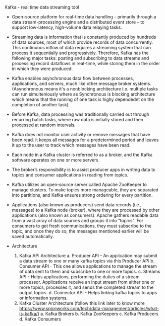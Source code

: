 Kafka - real time data streaming tool

- Open-source platform for real-time data handling – primarily through a data stream-processing engine and a distributed event store – to support low-latency, high-volume data relaying tasks.

- Streaming data is information that is constantly produced by hundreds of data sources, most of which provide records of data concurrently. This continuous inflow of data requires a streaming system that can process it sequentially and progressively. Therefore, Kafka has the following major tasks: posting and subscribing to data streams and processing record dataflows in real-time, while storing them in the order in which they were produced.

- Kafka enables asynchronous data flow between processes, applications, and servers, much like other message broker systems. (Asynchronous means it's a nonblocking architecture i.e. multiple tasks can run simulteniously where as Synchronous is blocking architecture which means that the running of one task is highy dependednt on the completion of another task)

- Before Kafka, data processing was traditionally carried out through recurring batch tasks, where raw data is initially stored and then processed at random intervals.

- Kafka does not monitor user activity or remove messages that have been read. it keeps all messages for a predetermined period and leaves it up to the user to track which messages have been read.

- Each node in a Kafka cluster is referred to as a broker, and the Kafka software operates on one or more servers.

- The broker’s responsibility is to assist producer apps in writing data to topics and consumer applications in reading from topics.

- Kafka utilizes an open-source server called Apache ZooKeeper to manage clusters. To make topics more manageable, they are separated into partitions, and Kafka ensures strong ordering for every partition.

- Applications (also known as producers) send data records (i.e., messages) to a Kafka node (broker), where they are processed by other applications (also known as consumers). Apache gathers readable data from a vast array of data sources and groups it into “topics". For consumers to get fresh communications, they must subscribe to the topic, and once they do so, the messages mentioned earlier will be saved automatically.

- Architecture 
	1. Kafka API Architecture
		a. Producer API - An application may submit a data stream to one or many kafka topics via this Producer API 
		b. Consumer API - This one allows applications to manage the stream of data sent to them and subscribe to one or more topics. 
		c. Streams API - Helps applications, performing the duties of a stream processor. Applications receive an input stream from either one or more topics, processes it, 
		and sends the completed stream to the output topics.
		d. Connector API - Helps linking kafka topics to apps or information systems.
	2. Kafka Cluster Architecture (follow this link later to know more https://www.spiceworks.com/tech/data-management/articles/what-is-kafka/)
		a. Kafka Brokers
		b. Kafka ZooKeepers
		c. Kafka Producers
		d. Kafka Consumers
